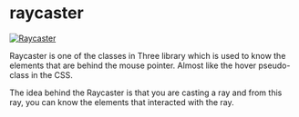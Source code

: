 # raycaster

[![Raycaster](https://kushadige.s3.eu-north-1.amazonaws.com/images/raycaster.png)]()

Raycaster is one of the classes in Three library which is used to know the elements that are behind the mouse pointer. Almost like the hover pseudo-class in the CSS.

The idea behind the Raycaster is that you are casting a ray and from this ray, you can know the elements that interacted with the ray.